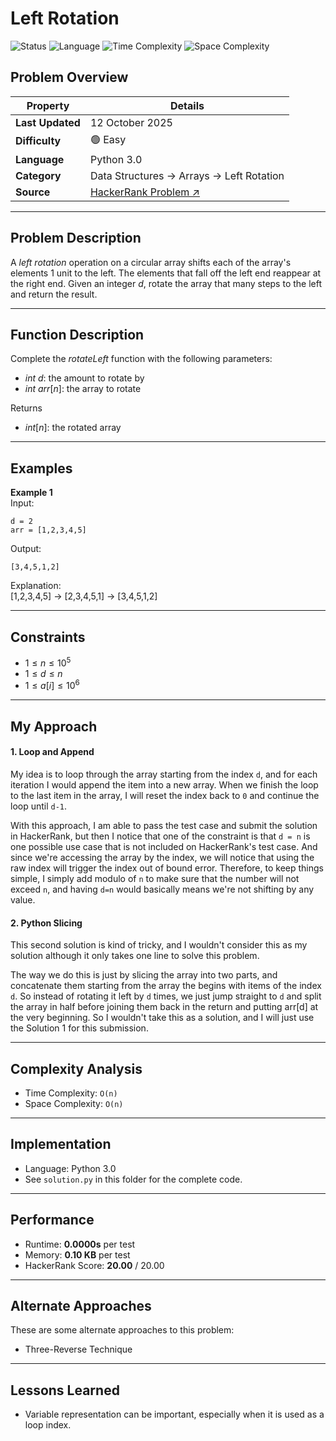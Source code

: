 # Left Rotation

![Status](https://img.shields.io/badge/Status-Solved-brightgreen)
![Language](https://img.shields.io/badge/Language-Python-blue)
![Time Complexity](https://img.shields.io/badge/Time%20Complexity-O(n)-beige)
![Space Complexity](https://img.shields.io/badge/Space%20Complexity-O(n)-9cf)

## Problem Overview

| Property | Details |
|----------|---------|
| **Last Updated** | 12 October 2025 |
| **Difficulty** | 🟢 Easy |
| **Language** | Python 3.0 |
| **Category** | Data Structures → Arrays → Left Rotation |
| **Source** | [HackerRank Problem ↗](https://www.hackerrank.com/challenges/array-left-rotation/problem) |

---

## Problem Description
A $left\ rotation$ operation on a circular array shifts each of the array's elements $1$ unit to the left. The elements that fall off the left end reappear at the right end. Given an integer $d$, rotate the array that many steps to the left and return the result.

---

## Function Description
Complete the $rotateLeft$ function with the following parameters:
* $int\ d$: the amount to rotate by
* $int\ arr[n]$: the array to rotate

Returns
* $int[n]$: the rotated array

---

## Examples
**Example 1**  
Input: <br/>
```
d = 2
arr = [1,2,3,4,5]
```

Output: <br/>
```
[3,4,5,1,2]
```

Explanation: <br/>
[1,2,3,4,5] → [2,3,4,5,1] → [3,4,5,1,2]

---

## Constraints
* $1 \leq n \leq 10^5$
* $1 \leq d \leq n$
* $1 \leq a[i] \leq 10^6$

---

## My Approach

#### 1. Loop and Append
My idea is to loop through the array starting from the index `d`, and for each iteration I would append the item into a new array. When we finish the loop to the last item in the array, I will reset the index back to `0` and continue the loop until `d-1`.

With this approach, I am able to pass the test case and submit the solution in HackerRank, but then I notice that one of the constraint is that `d = n` is one possible use case that is not included on HackerRank's test case. And since we're accessing the array by the index, we will notice that using the raw index will trigger the index out of bound error. Therefore, to keep things simple, I simply add modulo of `n` to make sure that the number will not exceed `n`, and having `d=n` would basically means we're not shifting by any value.

#### 2. Python Slicing
This second solution is kind of tricky, and I wouldn't consider this as my solution although it only takes one line to solve this problem.

The way we do this is just by slicing the array into two parts, and concatenate them starting from the array the begins with items of the index `d`. So instead of rotating it left by `d` times, we just jump straight to `d` and split the array in half before joining them back in the return and putting arr[d] at the very beginning. So I wouldn't take this as a solution, and I will just use the Solution 1 for this submission.

---

## Complexity Analysis
* Time Complexity: `O(n)`
* Space Complexity: `O(n)`

---

## Implementation
* Language: Python 3.0
* See `solution.py` in this folder for the complete code.

---

## Performance
* Runtime: **0.0000s** per test
* Memory: **0.10 KB** per test
* HackerRank Score: **20.00** / 20.00

---

## Alternate Approaches
These are some alternate approaches to this problem:
* Three-Reverse Technique

---

## Lessons Learned
* Variable representation can be important, especially when it is used as a loop index.
